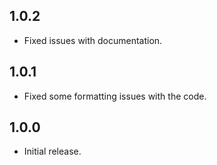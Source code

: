 ## 1.0.2

- Fixed issues with documentation.

## 1.0.1

- Fixed some formatting issues with the code.

## 1.0.0

- Initial release.
